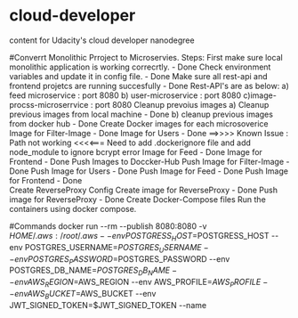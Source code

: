# cloud-developer
content for Udacity's cloud developer nanodegree

#Converrt Monolithic Prroject to Microservies.
Steps:
First make sure local monolithic application is working correcrtly. - Done
    Check environment variables and update it in config file.   - Done
    Make sure all rest-api and frontend projetcs are running succesfully - Done
    Rest-API's are as below:
    a) feed microservice : port 8080
    b) user-microservice : port 8080 
    c)image-procss-microserrvice :  port 8080
Cleanup prevoius images
    a) Cleanup previous images from local machine - Done
    b) cleanup previous images from docker hub - Done
Create Docker images for each microsoverice
    Image for Filter-Image - Done
    Image for Users - Done
    ==>>>> Known Issue : Path not working <<<<===
    Need to add .dockerignore file and add node_module to ignore bcrypt error
    Image for Feed - Done
    Image for Frontend - Done
Push Images to Doccker-Hub
    Push Image for Filter-Image - Done
    Push Image for Users - Done
    Push Image for Feed - Done
    Push Image for Frontend - Done    
Create ReverseProxy Config
        Create image for ReverseProxy - Done 
        Push image for ReverseProxy - Done
Create Docker-Compose files
    Run the containers using docker compose.
    
    
    
    
    
    
    
    
    
    
    
    
#Commands
docker run --rm --publish 8080:8080 -v $HOME/.aws:/root/.aws --env POSTGRESS_HOST=$POSTGRESS_HOST --env POSTGRES_USERNAME=$POSTGRES_USERNAME --env POSTGRES_PASSWORD=$POSTGRES_PASSWORD --env POSTGRES_DB_NAME=$POSTGRES_DB_NAME --env AWS_REGION=$AWS_REGION --env AWS_PROFILE=$AWS_PROFILE --env AWS_BUCKET=$AWS_BUCKET --env JWT_SIGNED_TOKEN=$JWT_SIGNED_TOKEN --name <Container-Name> <Image-Name>
    



    
